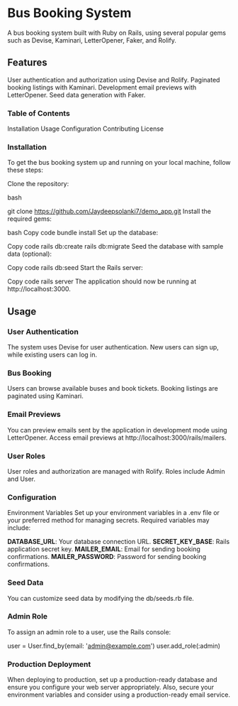 <h1>Bus Booking System</h1>
A bus booking system built with Ruby on Rails, using several popular gems such as Devise, Kaminari, LetterOpener, Faker, and Rolify.

<h2>Features</h2>

User authentication and authorization using Devise and Rolify.
Paginated booking listings with Kaminari.
Development email previews with LetterOpener.
Seed data generation with Faker.

<h3>Table of Contents</h3>
Installation
Usage
Configuration
Contributing
License

<h3>Installation</h3>
To get the bus booking system up and running on your local machine, follow these steps:

Clone the repository:

bash

git clone https://github.com/Jaydeepsolanki7/demo_app.git
Install the required gems:

bash
Copy code
bundle install
Set up the database:

Copy code
rails db:create
rails db:migrate
Seed the database with sample data (optional):


Copy code
rails db:seed
Start the Rails server:


Copy code
rails server
The application should now be running at http://localhost:3000.

<h2>Usage</h2>
<h3>User Authentication</h3>
The system uses Devise for user authentication. New users can sign up, while existing users can log in.

<h3>Bus Booking</h3>
Users can browse available buses and book tickets.
Booking listings are paginated using Kaminari.
<h3>Email Previews</h3>
You can preview emails sent by the application in development mode using LetterOpener. Access email previews at http://localhost:3000/rails/mailers.

<h3>User Roles</h3>
User roles and authorization are managed with Rolify. Roles include Admin and User.

<h3>Configuration</h2>
Environment Variables
Set up your environment variables in a .env file or your preferred method for managing secrets. Required variables may include:

<b>DATABASE_URL</b>: Your database connection URL.
<b>SECRET_KEY_BASE</b>: Rails application secret key.
<b>MAILER_EMAIL</b>: Email for sending booking confirmations.
<b>MAILER_PASSWORD</b>: Password for sending booking confirmations.

<h3>Seed Data</h3>
You can customize seed data by modifying the db/seeds.rb file.

<h3>Admin Role</h3>
To assign an admin role to a user, use the Rails console:


user = User.find_by(email: 'admin@example.com')
user.add_role(:admin)
<h3>Production Deployment</h3>
When deploying to production, set up a production-ready database and ensure you configure your web server appropriately. Also, secure your environment variables and consider using a production-ready email service.

